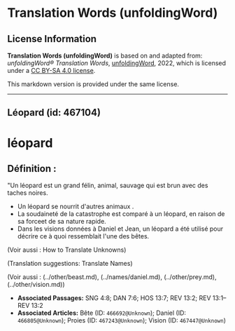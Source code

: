 # Translation Words (unfoldingWord)

## License Information

**Translation Words (unfoldingWord)** is based on and adapted from: _unfoldingWord® Translation Words_, [unfoldingWord](https://unfoldingword.org/utw), 2022, which is licensed under a [CC BY-SA 4.0 license](https://creativecommons.org/licenses/by-sa/4.0/legalcode.en).

This markdown version is provided under the same license.



--------------------------------

## Léopard (id: 467104)

léopard
=======

Définition :
------------

"Un léopard est un grand félin, animal, sauvage qui est brun avec des taches noires.

* Un léopard se nourrit d'autres animaux .
* La soudaineté de la catastrophe est comparé à un léopard, en raison de sa forceet de sa nature rapide.
* Dans les visions données à Daniel et Jean, un léopard a été utilisé pour décrire ce à quoi ressemblait l'une des bêtes.

(Voir aussi : How to Translate Unknowns)

(Translation suggestions: Translate Names)

(Voir aussi : (../other/beast.md), (../names/daniel.md), (../other/prey.md), (../other/vision.md))

* **Associated Passages:** SNG 4:8; DAN 7:6; HOS 13:7; REV 13:2; REV 13:1–REV 13:2
* **Associated Articles:** Bête (ID: `466692@Unknown`); Daniel (ID: `466805@Unknown`); Proies (ID: `467243@Unknown`); Vision (ID: `467447@Unknown`)

